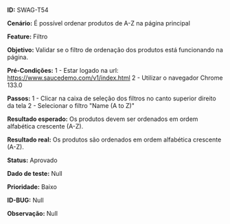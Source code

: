 **ID:** SWAG-T54

**Cenário:** É possível ordenar produtos de A-Z na página principal

**Feature:** Filtro

**Objetivo:** Validar se o filtro de ordenação dos produtos está funcionando na página.

**Pré-Condições:**
1 - Estar logado na url: https://www.saucedemo.com/v1/index.html
2 - Utilizar o navegador Chrome 133.0

**Passos:**
1 - Clicar na caixa de seleção dos filtros no canto superior direito da tela
2 - Selecionar o filtro "Name (A to Z)"

**Resultado esperado:** Os produtos devem ser ordenados em ordem alfabética crescente (A-Z).

**Resultado real:** Os produtos são ordenados em ordem alfabética crescente (A-Z).

**Status:** Aprovado

**Dado de teste:** Null

**Prioridade:** Baixo

**ID-BUG:** Null

**Observação:** Null

